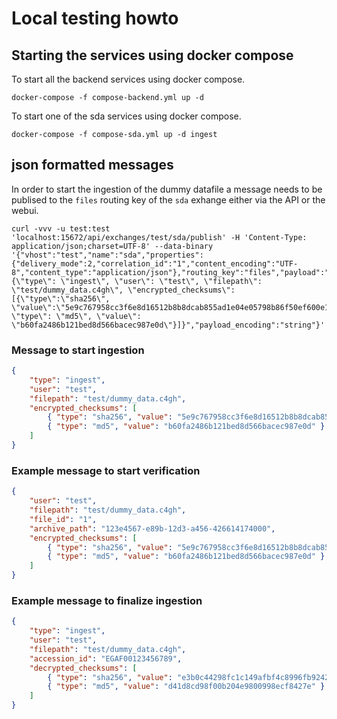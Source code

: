 # Local testing howto

## Starting the services using docker compose

To start all the backend services using docker compose.

```command
docker-compose -f compose-backend.yml up -d
```

To start one of the sda services using docker compose.

```command
docker-compose -f compose-sda.yml up -d ingest
```

## json formatted messages

In order to start the ingestion of the dummy datafile a message needs to be publised to the `files` routing key of the `sda` exhange either via the API or the webui.

```command
curl -vvv -u test:test 'localhost:15672/api/exchanges/test/sda/publish' -H 'Content-Type: application/json;charset=UTF-8' --data-binary '{"vhost":"test","name":"sda","properties":{"delivery_mode":2,"correlation_id":"1","content_encoding":"UTF-8","content_type":"application/json"},"routing_key":"files","payload":"{\"type\": \"ingest\", \"user\": \"test\", \"filepath\": \"test/dummy_data.c4gh\", \"encrypted_checksums\":[{\"type\":\"sha256\", \"value\":\"5e9c767958cc3f6e8d16512b8b8dcab855ad1e04e05798b86f50ef600e137578\", \"type\": \"md5\", \"value\": \"b60fa2486b121bed8d566bacec987e0d\"}]}","payload_encoding":"string"}'
```

### Message to start ingestion

```json
{
    "type": "ingest",
    "user": "test",
    "filepath": "test/dummy_data.c4gh",
    "encrypted_checksums": [
        { "type": "sha256", "value": "5e9c767958cc3f6e8d16512b8b8dcab855ad1e04e05798b86f50ef600e137578" },
        { "type": "md5", "value": "b60fa2486b121bed8d566bacec987e0d" }
    ]
}
```

### Example message to start verification

```json
{
    "user": "test",
    "filepath": "test/dummy_data.c4gh",
    "file_id": "1",
    "archive_path": "123e4567-e89b-12d3-a456-426614174000",
    "encrypted_checksums": [
        { "type": "sha256", "value": "5e9c767958cc3f6e8d16512b8b8dcab855ad1e04e05798b86f50ef600e137578" },
        { "type": "md5", "value": "b60fa2486b121bed8d566bacec987e0d" }
    ]
}
```

### Example message to finalize ingestion

```json
{
    "type": "ingest",
    "user": "test",
    "filepath": "test/dummy_data.c4gh",
    "accession_id": "EGAF00123456789",
    "decrypted_checksums": [
        { "type": "sha256", "value": "e3b0c44298fc1c149afbf4c8996fb92427ae41e4649b934ca495991b7852b855" },
        { "type": "md5", "value": "d41d8cd98f00b204e9800998ecf8427e" }
    ]
}
```
